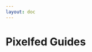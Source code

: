 ```yaml
---
layout: doc
---
```


# Pixelfed Guides

<WorkInProgress 
    communityName="c/pixelfed"
    communityLink="https://pixelfed.ca/c/pixelfed"
/>

